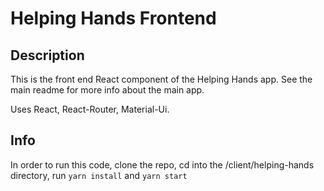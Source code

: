# Helping Hands Frontend

## Description 
This is the front end React component of the Helping Hands app. See the main readme for more info about the main app.

Uses React, React-Router, Material-Ui. 

## Info
In order to run this code, clone the repo, cd into the /client/helping-hands directory, run `yarn install` and `yarn start`